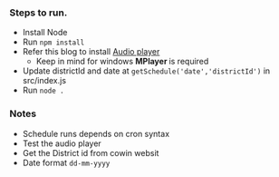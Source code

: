 ### Steps to run.
- Install Node
- Run ```npm install```
- Refer this blog to install [Audio player](https://thisdavej.com/node-js-playing-sounds-to-provide-notifications/)
    * Keep in mind for windows <b> MPlayer </b> is required  
- Update districtId and date at ```getSchedule('date','districtId')``` in src/index.js
- Run ```node .```

### Notes
- Schedule runs depends on cron syntax
- Test the audio player
- Get the District id from cowin websit
- Date format ```dd-mm-yyyy```

